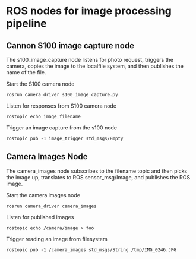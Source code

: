 # ROS nodes for image processing pipeline


## Cannon S100 image capture node

The s100_image_capture node listens for photo request, triggers the camera, copies the image to the localfile system, and then publishes the name of the file. 


Start the S100 camera node

    rosrun camera_driver s100_image_capture.py


Listen for responses from S100 camera node

    rostopic echo image_filename


Trigger an image capture from the s100 node

    rostopic pub -1 image_trigger std_msgs/Empty


## Camera Images Node

The camera_images node subscribes to the filename topic and then picks the image up, translates to ROS sensor_msg/Image, and publishes the ROS image. 


Start the camera images node

    rosrun camera_driver camera_images

Listen for published images

    rostopic echo /camera/image > foo

Trigger reading an image from filesystem

    rostopic pub -1 /camera_images std_msgs/String /tmp/IMG_0246.JPG

    